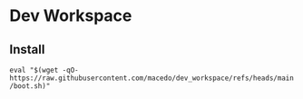 # Dev Workspace

## Install

`eval "$(wget -qO- https://raw.githubusercontent.com/macedo/dev_workspace/refs/heads/main/boot.sh)"`

